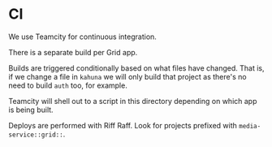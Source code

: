 # CI

We use Teamcity for continuous integration.

There is a separate build per Grid app.

Builds are triggered conditionally based on what files have changed. That is, 
if we change a file in `kahuna` we will only build that project as there's no 
need to build `auth` too, for example.

Teamcity will shell out to a script in this directory depending on which app is 
being built.

Deploys are performed with Riff Raff. Look for projects prefixed with `media-service::grid::`.
